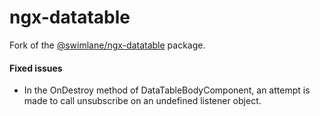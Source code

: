 # ngx-datatable

Fork of the [@swimlane/ngx-datatable](https://www.npmjs.com/package/@swimlane/ngx-datatable) package.

#### Fixed issues
 - In the OnDestroy method of DataTableBodyComponent, an attempt is made to call unsubscribe on an undefined listener object.
